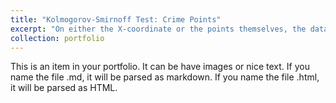 ```yaml
---
title: "Kolmogorov-Smirnoff Test: Crime Points"
excerpt: "On either the X-coordinate or the points themselves, the data are definitely not random..<br/><img src='/images/Kolm-Smirn on mydensity.png'>"
collection: portfolio
---
```


This is an item in your portfolio. It can be have images or nice text. If you name the file .md, it will be parsed as markdown. If you name the file .html, it will be parsed as HTML. 
